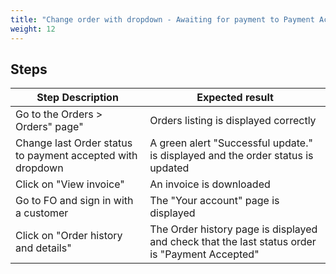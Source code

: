 ```yaml
---
title: "Change order with dropdown - Awaiting for payment to Payment Accepted"
weight: 12
---
```

## Steps
| Step Description | Expected result |
| ----- | ----- |
| Go to the Orders > Orders" page" | Orders listing is displayed correctly |
| Change last Order status to payment accepted with dropdown | A green alert "Successful update." is displayed and the order status is updated |
| Click on "View invoice" | An invoice is downloaded |
| Go to FO and sign in with a customer | The "Your account" page is displayed |
| Click on "Order history and details" | The Order history page is displayed and check that the last status order is "Payment Accepted" |
